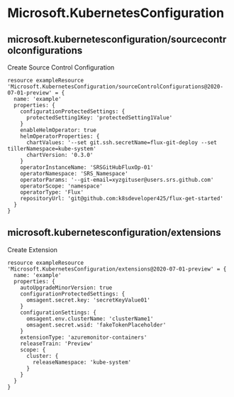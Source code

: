 # Microsoft.KubernetesConfiguration

## microsoft.kubernetesconfiguration/sourcecontrolconfigurations

Create Source Control Configuration
```bicep
resource exampleResource 'Microsoft.KubernetesConfiguration/sourceControlConfigurations@2020-07-01-preview' = {
  name: 'example'
  properties: {
    configurationProtectedSettings: {
      protectedSetting1Key: 'protectedSetting1Value'
    }
    enableHelmOperator: true
    helmOperatorProperties: {
      chartValues: '--set git.ssh.secretName=flux-git-deploy --set tillerNamespace=kube-system'
      chartVersion: '0.3.0'
    }
    operatorInstanceName: 'SRSGitHubFluxOp-01'
    operatorNamespace: 'SRS_Namespace'
    operatorParams: '--git-email=xyzgituser@users.srs.github.com'
    operatorScope: 'namespace'
    operatorType: 'Flux'
    repositoryUrl: 'git@github.com:k8sdeveloper425/flux-get-started'
  }
}
```

## microsoft.kubernetesconfiguration/extensions

Create Extension
```bicep
resource exampleResource 'Microsoft.KubernetesConfiguration/extensions@2020-07-01-preview' = {
  name: 'example'
  properties: {
    autoUpgradeMinorVersion: true
    configurationProtectedSettings: {
      omsagent.secret.key: 'secretKeyValue01'
    }
    configurationSettings: {
      omsagent.env.clusterName: 'clusterName1'
      omsagent.secret.wsid: 'fakeTokenPlaceholder'
    }
    extensionType: 'azuremonitor-containers'
    releaseTrain: 'Preview'
    scope: {
      cluster: {
        releaseNamespace: 'kube-system'
      }
    }
  }
}
```
